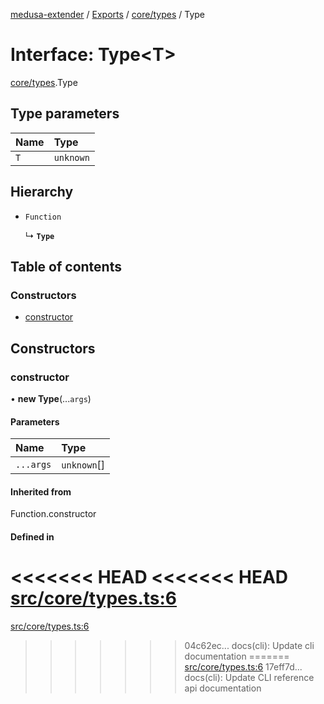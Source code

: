 [medusa-extender](../README.md) / [Exports](../modules.md) / [core/types](../modules/core_types.md) / Type

# Interface: Type<T\>

[core/types](../modules/core_types.md).Type

## Type parameters

| Name | Type |
| :------ | :------ |
| `T` | `unknown` |

## Hierarchy

- `Function`

  ↳ **`Type`**

## Table of contents

### Constructors

- [constructor](core_types.Type.md#constructor)

## Constructors

### constructor

• **new Type**(...`args`)

#### Parameters

| Name | Type |
| :------ | :------ |
| `...args` | `unknown`[] |

#### Inherited from

Function.constructor

#### Defined in

<<<<<<< HEAD
<<<<<<< HEAD
[src/core/types.ts:6](https://github.com/adrien2p/medusa-extender/blob/8d611e7/src/core/types.ts#L6)
=======
[src/core/types.ts:6](https://github.com/adrien2p/medusa-extender/blob/b9aa690/src/core/types.ts#L6)
>>>>>>> 04c62ec... docs(cli): Update cli documentation
=======
[src/core/types.ts:6](https://github.com/adrien2p/medusa-extender/blob/d7ce7dc/src/core/types.ts#L6)
>>>>>>> 17eff7d... docs(cli): Update CLI reference api documentation

